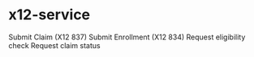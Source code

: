 # x12-service
Submit Claim (X12 837)
Submit Enrollment (X12 834)
Request eligibility check
Request claim status
